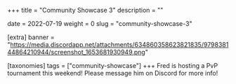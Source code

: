 +++
title = "Community Showcase 3"
description = ""

date = 2022-07-19
weight = 0
slug = "community-showcase-3"

[extra]
banner = "https://media.discordapp.net/attachments/634860358623821835/979838144864210944/screenshot_1653681930949.png"

[taxonomies]
tags = ["community-showcase"]
+++
Fred is hosting a PvP tournament this weekend! Please message him on Discord for more info!